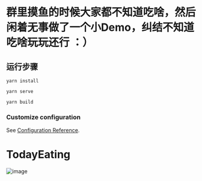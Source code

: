 # 群里摸鱼的时候大家都不知道吃啥，然后闲着无事做了一个小Demo，纠结不知道吃啥玩玩还行 ：）

## 运行步骤
```
yarn install
```
```
yarn serve
```
```
yarn build
```

### Customize configuration
See [Configuration Reference](https://cli.vuejs.org/config/).
# TodayEating

![image](https://user-images.githubusercontent.com/38783050/120755438-91d27600-c540-11eb-99cb-746e8f49a5b9.png)

